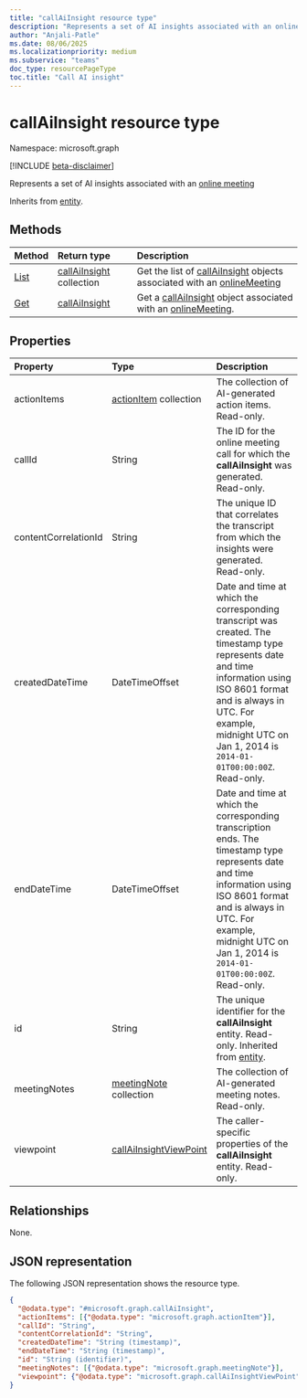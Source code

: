 ```yaml
---
title: "callAiInsight resource type"
description: "Represents a set of AI insights associated with an onlineMeeting."
author: "Anjali-Patle"
ms.date: 08/06/2025
ms.localizationpriority: medium
ms.subservice: "teams"
doc_type: resourcePageType
toc.title: "Call AI insight"
---
```


# callAiInsight resource type

Namespace: microsoft.graph

[!INCLUDE [beta-disclaimer](../../includes/beta-disclaimer.md)]

Represents a set of AI insights associated with an [online meeting](onlinemeeting.md)

Inherits from [entity](../resources/entity.md).

## Methods
|Method|Return type|Description|
|:---|:---|:---|
|[List](../api/onlinemeeting-list-aiinsights.md)|[callAiInsight](../resources/callaiinsight.md) collection| Get the list of [callAiInsight](../resources/callaiinsight.md) objects associated with an [onlineMeeting](../resources/onlinemeeting.md)|
|[Get](../api/callaiinsight-get.md)|[callAiInsight](../resources/callaiinsight.md)| Get a [callAiInsight](../resources/callaiinsight.md) object associated with an [onlineMeeting](../resources/onlinemeeting.md).|

## Properties
|Property|Type|Description|
|:---|:---|:---|
|actionItems|[actionItem](../resources/actionitem.md) collection|The collection of AI-generated action items. Read-only.|
|callId|String|The ID for the online meeting call for which the **callAiInsight** was generated. Read-only.|
|contentCorrelationId|String|The unique ID that correlates the transcript from which the insights were generated. Read-only.|
|createdDateTime|DateTimeOffset|Date and time at which the corresponding transcript was created. The timestamp type represents date and time information using ISO 8601 format and is always in UTC. For example, midnight UTC on Jan 1, 2014 is `2014-01-01T00:00:00Z`. Read-only.|
|endDateTime|DateTimeOffset|Date and time at which the corresponding transcription ends. The timestamp type represents date and time information using ISO 8601 format and is always in UTC. For example, midnight UTC on Jan 1, 2014 is `2014-01-01T00:00:00Z`. Read-only.|
|id|String|The unique identifier for the **callAiInsight** entity. Read-only. Inherited from [entity](../resources/entity.md).|
|meetingNotes|[meetingNote](../resources/meetingnote.md) collection|The collection of AI-generated meeting notes. Read-only.|
|viewpoint|[callAiInsightViewPoint](../resources/callaiinsightviewpoint.md)|The caller-specific properties of the **callAiInsight** entity. Read-only.|

## Relationships
None.

## JSON representation
The following JSON representation shows the resource type.
<!-- {
  "blockType": "resource",
  "keyProperty": "id",
  "@odata.type": "microsoft.graph.callAiInsight",
  "baseType": "microsoft.graph.entity",
  "openType": false
}
-->
``` json
{
  "@odata.type": "#microsoft.graph.callAiInsight",
  "actionItems": [{"@odata.type": "microsoft.graph.actionItem"}],
  "callId": "String",
  "contentCorrelationId": "String",
  "createdDateTime": "String (timestamp)",
  "endDateTime": "String (timestamp)",
  "id": "String (identifier)",
  "meetingNotes": [{"@odata.type": "microsoft.graph.meetingNote"}],
  "viewpoint": {"@odata.type": "microsoft.graph.callAiInsightViewPoint"}
}
```